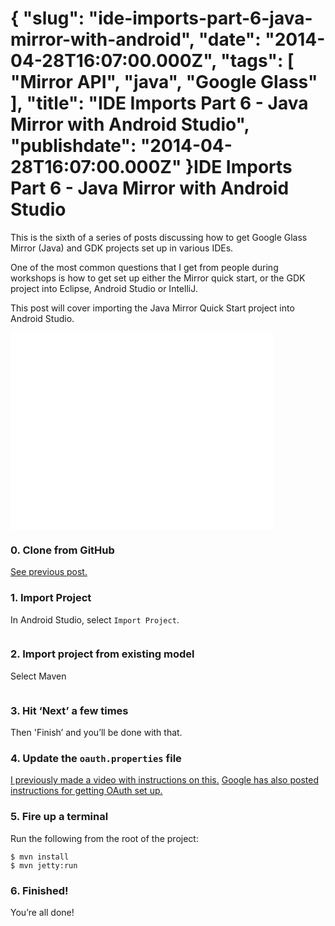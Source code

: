 {
    "slug": "ide-imports-part-6-java-mirror-with-android",
    "date": "2014-04-28T16:07:00.000Z",
    "tags": [
        "Mirror API",
        "java",
        "Google Glass"
    ],
    "title": "IDE Imports Part 6 - Java Mirror with Android Studio",
    "publishdate": "2014-04-28T16:07:00.000Z"
}IDE Imports Part 6 - Java Mirror with Android Studio
====================================================




<p>This is the sixth of a series of posts discussing how to get Google Glass Mirror (Java) and GDK projects set up in various IDEs.</p>

<p>One of the most common questions that I get from people during workshops is how to get set up either the Mirror quick start, or the GDK project into Eclipse, Android Studio or IntelliJ.</p>

<p>This post will cover importing the Java Mirror Quick Start project into Android Studio.</p>

<iframe width="420" height="315" src="//www.youtube.com/embed/8gTcBGeFvwo" frameborder="0" allowfullscreen></iframe>

<h3>0. Clone from GitHub</h3>

<p><a href="http://www.recursiverobot.com/post/84074011973/ide-imports-part-1-git-clone" target="_blank">See previous post.</a></p>

<h3>1. Import Project</h3>

<p>In Android Studio, select <code>Import Project</code>.</p>

<p><img src="https://31.media.tumblr.com/efe6226c1ae2b81a525b5dc930cbbb21/tumblr_inline_n4r0pyolyh1sq0x3a.png" alt=""/></p>

<h3>2. Import project from existing model</h3>

<p>Select Maven</p>

<p><img src="https://31.media.tumblr.com/1105117ea3d8252edc01d0fb30eca105/tumblr_inline_n4r0s2fLy21sq0x3a.png" alt=""/></p>

<h3>3. Hit &lsquo;Next&rsquo; a few times</h3>

<p>Then 'Finish&rsquo; and you&rsquo;ll be done with that.</p>

<h3>4. Update the <code>oauth.properties</code> file</h3>

<p><a href="http://www.recursiverobot.com/post/82000172161/google-glass-mirror-api-java-quick-start" target="_blank">I previously made a video with instructions on this.</a> <a href="https://developers.google.com/glass/develop/mirror/quickstart/java" target="_blank">Google has also posted instructions for getting OAuth set up.</a></p>

<h3>5. Fire up a terminal</h3>

<p>Run the following from the root of the project:</p>

<pre><code>$ mvn install
$ mvn jetty:run
</code></pre>

<h3>6. Finished!</h3>

<p>You&rsquo;re all done!</p>
